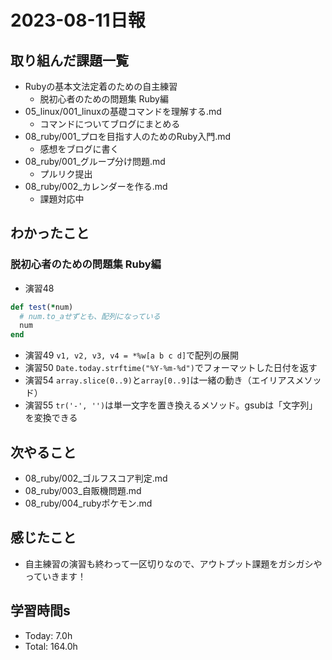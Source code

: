 # 2023-08-11日報

## 取り組んだ課題一覧
* Rubyの基本文法定着のための自主練習
  * 脱初心者のための問題集 Ruby編
* 05_linux/001_linuxの基礎コマンドを理解する.md
  * コマンドについてブログにまとめる
* 08_ruby/001_プロを目指す人のためのRuby入門.md
  * 感想をブログに書く
* 08_ruby/001_グループ分け問題.md
  * プルリク提出
* 08_ruby/002_カレンダーを作る.md
  * 課題対応中

## わかったこと
### 脱初心者のための問題集 Ruby編
* 演習48
```rb
def test(*num)
  # num.to_aせずとも、配列になっている
  num
end
```
* 演習49 `v1, v2, v3, v4 = *%w[a b c d]`で配列の展開
* 演習50 `Date.today.strftime("%Y-%m-%d")`でフォーマットした日付を返す
* 演習54 `array.slice(0..9)`と`array[0..9]`は一緒の動き（エイリアスメソッド）
* 演習55 `tr('-', '')`は単一文字を置き換えるメソッド。gsubは「文字列」を変換できる

## 次やること
* 08_ruby/002_ゴルフスコア判定.md
* 08_ruby/003_自販機問題.md
* 08_ruby/004_rubyポケモン.md

## 感じたこと
* 自主練習の演習も終わって一区切りなので、アウトプット課題をガシガシやっていきます！

## 学習時間s
* Today: 7.0h
* Total: 164.0h